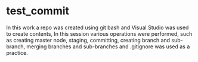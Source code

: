 # test_commit
In this work a repo was created using git bash and Visual Studio was used to create contents, 
In this session various operations were performed, such as creating master node, staging, committing, creating branch and sub-branch, merging branches 
and sub-branches and .gitignore was used as a practice. 
